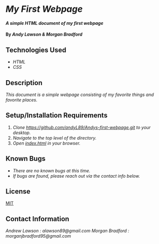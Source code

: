# _My First Webpage_

#### _A simple HTML document of my first webpage_

#### By _**Andy Lawson & Morgan Bradford**_

## Technologies Used

* _HTML_
* _CSS_

## Description

_This document is a simple webpage consisting of my favorite things and favorite places._

## Setup/Installation Requirements

1. _Clone https://github.com/andyL89/Andys-first-webpage.git to your desktop._
2. _Navigate to the top level of the directory._
3. _Open [index.html](index.html) in your browser._

## Known Bugs

* _There are no known bugs at this time._
* _If bugs are found, please reach out via the contact info below._

## License

[MIT](LICENSE.txt)

## Contact Information

_Andrew Lawson : alawson89@gmail.com_
_Morgan Bradford : morganjbradford95@gmail.com_